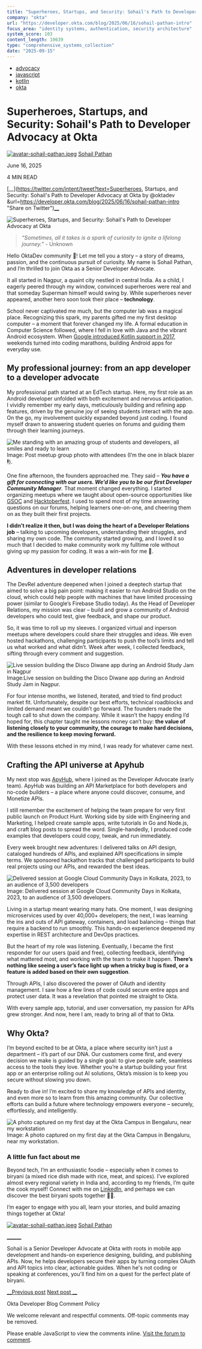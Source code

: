 ```yaml
---
title: "Superheroes, Startups, and Security: Sohail's Path to Developer Advocacy at Okta"
company: "okta"
url: "https://developer.okta.com/blog/2025/06/16/sohail-pathan-intro"
focus_area: "identity systems, authentication, security architecture"
system_score: 103
content_length: 10639
type: "comprehensive_systems_collection"
date: "2025-09-15"
---
```


  * [advocacy](/blog/tags/advocacy)
  * [javascript](/blog/tags/javascript)
  * [kotlin](/blog/tags/kotlin)
  * [okta](/blog/tags/okta)



#  Superheroes, Startups, and Security: Sohail's Path to Developer Advocacy at Okta

[![avatar-sohail-pathan.jpeg](/assets-jekyll/avatar-sohail-pathan-fa148e78133752dcc86034268bffe3367e2708874b1ea957b09712e8937b8cc7.jpg)](/blog/authors/sohail-pathan/) [Sohail Pathan](/blog/authors/sohail-pathan/)

June 16, 2025

4 MIN READ 

[__](https://twitter.com/intent/tweet?text=Superheroes, Startups, and Security: Sohail's Path to Developer Advocacy at Okta by @oktadev &url=https://developer.okta.com/blog/2025/06/16/sohail-pathan-intro "Share on Twitter")[__](https://www.linkedin.com/shareArticle?mini=true&url=https://developer.okta.com/blog/2025/06/16/sohail-pathan-intro "Share on Linkedin")

![Superheroes, Startups, and Security: Sohail's Path to Developer Advocacy at Okta](/assets-jekyll/blog/sohail-pathan-intro/sohail-pathan-social-image-a264889720496bca881497b21e198ffceaff613544713b56ca6260d071b2eff0.png)

> _“Sometimes, all it takes is a spark of curiosity to ignite a lifelong journey.”_ \- Unknown

Hello OktaDev community 👋! Let me tell you a story – a story of dreams, passion, and the continuous pursuit of curiosity. My name is Sohail Pathan, and I’m thrilled to join Okta as a Senior Developer Advocate.

It all started in Nagpur, a quaint city nestled in central India. As a child, I eagerly peered through my window, convinced superheroes were real and that someday Superman himself would swing by. While superheroes never appeared, another hero soon took their place – **technology**.

School never captivated me much, but the computer lab was a magical place. Recognizing this spark, my parents gifted me my first desktop computer – a moment that forever changed my life. A formal education in Computer Science followed, where I fell in love with Java and the vibrant Android ecosystem. When [Google introduced Kotlin support in 2017](https://android-developers.googleblog.com/2017/05/android-announces-support-for-kotlin.html), weekends turned into coding marathons, building Android apps for everyday use.

## My professional journey: from an app developer to a developer advocate

My professional path started at an EdTech startup. Here, my first role as an Android developer unfolded with both excitement and nervous anticipation. I vividly remember my early days, meticulously building and refining app features, driven by the genuine joy of seeing students interact with the app. On the go, my involvement quickly expanded beyond just coding. I found myself drawn to answering student queries on forums and guiding them through their learning journeys.

![Me standing with an amazing group of students and developers, all smiles and ready to learn](/assets-jekyll/blog/sohail-pathan-intro/image2-a58b00a55d54f3ea01a85011c92f6f154b6738072db37f9320d81a95b7609d96.jpg) Image: Post meetup group photo with attendees (I’m the one in black blazer 🕴️).

One fine afternoon, the founders approached me. They said – _**You have a gift for connecting with our users. We’d like you to be our first Developer Community Manager**._ That moment changed everything. I started organizing meetups where we taught about open-source opportunities like [GSOC](https://summerofcode.withgoogle.com/) and [Hacktoberfest](https://hacktoberfest.com/). I used to spend most of my time answering questions on our forums, helping learners one-on-one, and cheering them on as they built their first projects.

**I didn’t realize it then, but I was doing the heart of a Developer Relations job** – talking to upcoming developers, understanding their struggles, and sharing my own code. The community started growing, and I loved it so much that I decided to make community work my fulltime role without giving up my passion for coding. It was a win-win for me 🎉.

## Adventures in developer relations

The DevRel adventure deepened when I joined a deeptech startup that aimed to solve a big pain point: making it easier to run Android Studio on the cloud, which could help people with machines that have limited processing power (similar to Google’s Firebase Studio today). As the Head of Developer Relations, my mission was clear – build and grow a community of Android developers who could test, give feedback, and shape our product.

So, it was time to roll up my sleeves. I organized virtual and inperson meetups where developers could share their struggles and ideas. We even hosted hackathons, challenging participants to push the tool’s limits and tell us what worked and what didn’t. Week after week, I collected feedback, sifting through every comment and suggestion.

![Live session building the Disco Diwane app during an Android Study Jam in Nagpur](/assets-jekyll/blog/sohail-pathan-intro/image3-30c0b8c69fd4548b78f2fd323ee14c768b77ed1260bd0b4bf48b8f217e0bc15f.jpg) Image:Live session on building the Disco Diwane app during an Android Study Jam in Nagpur.

For four intense months, we listened, iterated, and tried to find product market fit. Unfortunately, despite our best efforts, technical roadblocks and limited demand meant we couldn’t go forward. The founders made the tough call to shut down the company. While it wasn’t the happy ending I’d hoped for, this chapter taught me lessons money can’t buy: **the value of listening closely to your community, the courage to make hard decisions, and the resilience to keep moving forward.**

With these lessons etched in my mind, I was ready for whatever came next.

## Crafting the API universe at Apyhub

My next stop was [ApyHub](https://apyhub.com), where I joined as the Developer Advocate (early team). ApyHub was building an API Marketplace for both developers and no-code builders – a place where anyone could discover, consume, and Monetize APIs.

I still remember the excitement of helping the team prepare for very first public launch on Product Hunt. Working side by side with Engineering and Marketing, I helped create sample apps, write tutorials in Go and Node.js, and craft blog posts to spread the word. Single-handedly, I produced code examples that developers could copy, tweak, and run immediately.

Every week brought new adventures: I delivered talks on API design, cataloged hundreds of APIs, and explained API specifications in simple terms. We sponsored hackathon tracks that challenged participants to build real projects using our APIs, and rewarded the best ideas.

![Delivered session at Google Cloud Community Days in Kolkata, 2023, to an audience of 3,500 developers](/assets-jekyll/blog/sohail-pathan-intro/image1-6751835aa9d73090140b5d5367abec3549e865fbcdc3c09f1d74db4bd49d03be.jpg) Image: Delivered session at Google Cloud Community Days in Kolkata, 2023, to an audience of 3,500 developers.

Living in a startup meant wearing many hats. One moment, I was designing microservices used by over 40,000+ developers; the next, I was learning the ins and outs of API gateway, containers, and load balancing – things that require a backend to run smoothly. This hands-on experience deepened my expertise in REST architecture and DevOps practices.

But the heart of my role was listening. Eventually, I became the first responder for our users (paid and free), collecting feedback, identifying what mattered most, and working with the team to make it happen. **There’s nothing like seeing a user’s face light up when a tricky bug is fixed, or a feature is added based on their own suggestion**.

Through APIs, I also discovered the power of OAuth and identity management. I saw how a few lines of code could secure entire apps and protect user data. It was a revelation that pointed me straight to Okta.

With every sample app, tutorial, and user conversation, my passion for APIs grew stronger. And now, here I am, ready to bring all of that to Okta.

## Why Okta?

I’m beyond excited to be at Okta, a place where security isn’t just a department – it’s part of our DNA. Our customers come first, and every decision we make is guided by a single goal: to give people safe, seamless access to the tools they love. Whether you’re a startup building your first app or an enterprise rolling out AI solutions, Okta’s mission is to keep you secure without slowing you down.

Ready to dive in! I’m excited to share my knowledge of APIs and identity, and even more so to learn from this amazing community. Our collective efforts can build a future where technology empowers everyone – securely, effortlessly, and intelligently.

![A photo captured on my first day at the Okta Campus in Bengaluru, near my workstation](/assets-jekyll/blog/sohail-pathan-intro/image4-6363339d80752bd0a00eb9b4c030b2254f51da1e45081441413eeeea9c1b57ec.jpg) Image: A photo captured on my first day at the Okta Campus in Bengaluru, near my workstation.

### A little fun fact about me

Beyond tech, I’m an enthusiastic foodie – especially when it comes to biryani (a mixed rice dish made with rice, meat, and spices). I’ve explored almost every regional variety in India and, according to my friends, I’m quite the cook myself! Connect with me on [LinkedIn](https://linkedin.com/in/iamspathan), and perhaps we can discover the best biryani spots together 🍗🎉.

I’m eager to engage with you all, learn your stories, and build amazing things together at Okta!

[![avatar-sohail-pathan.jpeg](/assets-jekyll/avatar-sohail-pathan-fa148e78133752dcc86034268bffe3367e2708874b1ea957b09712e8937b8cc7.jpg)](/blog/authors/sohail-pathan/) [Sohail Pathan](/blog/authors/sohail-pathan/)

[__](https://github.com/iamspathan "GitHub Profile")[__](https://twitter.com/iamspathan "Twitter Profile")[__](https://www.linkedin.com/in/iamspathan "Linkedin Profile")

Sohail is a Senior Developer Advocate at Okta with roots in mobile app development and hands-on experience designing, building, and publishing APIs. Now, he helps developers secure their apps by turning complex OAuth and API topics into clear, actionable guides. When he's not coding or speaking at conferences, you'll find him on a quest for the perfect plate of biryani.

[ __Previous post](/blog/2025/05/13/okta-developer-edition-changes "Changes Are Coming to the Okta Developer Edition Organizations") [Next post __](/blog/2025/06/23/enterprise-ai "Integrate Your Enterprise AI Tools with Cross-App Access")

[](/blog/2025/06/16/sohail-pathan-intro)

Okta Developer Blog Comment Policy

We welcome relevant and respectful comments. Off-topic comments may be removed.

Please enable JavaScript to view the comments inline. [Visit the forum to comment](https://devforum.okta.com/c/okta-dev-blog/17). 
